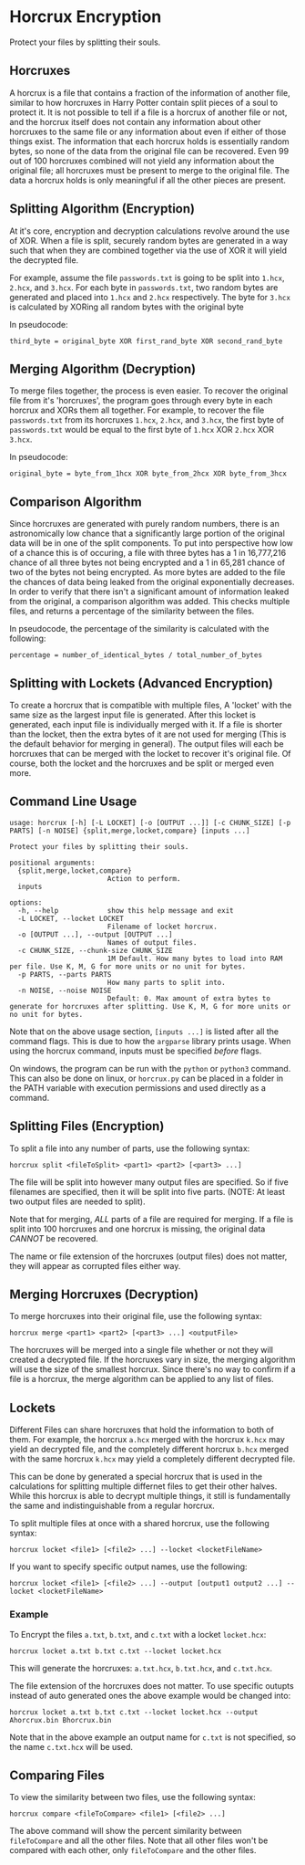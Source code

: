 # Horcrux Encryption

Protect your files by splitting their souls.

## Horcruxes

A horcrux is a file that contains a fraction of the information of another file,
similar to how horcruxes in Harry Potter contain split pieces of a soul to
protect it. It is not possible to tell if a file is a horcrux of another file or
not, and the horcrux itself does not contain any information about other
horcruxes to the same file or any information about even if either of those
things exist. The information that each horcrux holds is essentially random
bytes, so none of the data from the original file can be recovered. Even 99 out
of 100 horcruxes combined will not yield any information about the original
file; all horcruxes must be present to merge to the original file. The data a
horcrux holds is only meaningful if all the other pieces are present.

## Splitting Algorithm (Encryption)

At it's core, encryption and decryption calculations revolve around the use of
XOR. When a file is split, securely random bytes are generated in a way such
that when they are combined together via the use of XOR it will yield the
decrypted file. 

For example, assume the file `passwords.txt` is going to be split into `1.hcx`,
`2.hcx`, and `3.hcx`. For each byte in `passwords.txt`, two random bytes are
generated and placed into `1.hcx` and `2.hcx` respectively. The byte for `3.hcx`
is calculated by XORing all random bytes with the original byte

In pseudocode:

```
third_byte = original_byte XOR first_rand_byte XOR second_rand_byte
```

## Merging Algorithm (Decryption)

To merge files together, the process is even easier. To recover the original
file from it's 'horcruxes', the program goes through every byte in each horcrux
and XORs them all together. For example, to recover the file `passwords.txt`
from its horcruxes `1.hcx`, `2.hcx`, and `3.hcx`, the first byte of
`passwords.txt` would be equal to the first byte of `1.hcx` XOR `2.hcx` XOR
`3.hcx`.

In pseudocode:

```
original_byte = byte_from_1hcx XOR byte_from_2hcx XOR byte_from_3hcx
```

## Comparison Algorithm

Since horcruxes are generated with purely random numbers, there is an
astronomically low chance that a significantly large portion of the original
data will be in one of the split components. To put into perspective how low of
a chance this is of occuring, a file with three bytes has a 1 in 16,777,216
chance of all three bytes not being encrypted and a 1 in 65,281 chance of two of
the bytes not being encrypted. As more bytes are added to the file the chances
of data being leaked from the original exponentially decreases. In order to
verify that there isn't a significant amount of information leaked from the
original, a comparison algorithm was added. This checks multiple files, and
returns a percentage of the similarity between the files.

In pseudocode, the percentage of the similarity is calculated with the following:

```
percentage = number_of_identical_bytes / total_number_of_bytes
```


## Splitting with Lockets (Advanced Encryption)

To create a horcrux that is compatible with multiple files, A 'locket' with the
same size as the largest input file is generated. After this locket is
generated, each input file is individually merged with it. If a file is shorter
than the locket, then the extra bytes of it are not used for merging (This is
the default behavior for merging in general). The output files will each be
horcruxes that can be merged with the locket to recover it's original file. Of
course, both the locket and the horcruxes and be split or merged even more.

## Command Line Usage

```
usage: horcrux [-h] [-L LOCKET] [-o [OUTPUT ...]] [-c CHUNK_SIZE] [-p PARTS] [-n NOISE] {split,merge,locket,compare} [inputs ...]

Protect your files by splitting their souls.

positional arguments:
  {split,merge,locket,compare}
                        Action to perform.
  inputs

options:
  -h, --help            show this help message and exit
  -L LOCKET, --locket LOCKET
                        Filename of locket horcrux.
  -o [OUTPUT ...], --output [OUTPUT ...]
                        Names of output files.
  -c CHUNK_SIZE, --chunk-size CHUNK_SIZE
                        1M Default. How many bytes to load into RAM per file. Use K, M, G for more units or no unit for bytes.
  -p PARTS, --parts PARTS
                        How many parts to split into.
  -n NOISE, --noise NOISE
                        Default: 0. Max amount of extra bytes to generate for horcruxes after splitting. Use K, M, G for more units or no unit for bytes.
```


Note that on the above usage section, `[inputs ...]` is listed after all the
command flags. This is due to how the `argparse` library prints usage. When
using the horcrux command, inputs must be specified *before* flags.

On windows, the program can be run with the `python` or `python3` command. This
can also be done on linux, or `horcrux.py` can be placed in a folder in the PATH
variable with execution permissions and used directly as a command.

## Splitting Files (Encryption)

To split a file into any number of parts, use the following syntax:

```
horcrux split <fileToSplit> <part1> <part2> [<part3> ...]
```

The file will be split into however many output files are specified. So if five
filenames are specified, then it will be split into five parts. (NOTE: At least
two output files are needed to split).

Note that for merging, *ALL* parts of a file are required for merging. If a file
is split into 100 horcruxes and one horcrux is missing, the original data
*CANNOT* be recovered.

The name or file extension of the horcruxes (output files) does not matter, they
will appear as corrupted files either way.

## Merging Horcruxes (Decryption)

To merge horcruxes into their original file, use the following syntax:

```
horcrux merge <part1> <part2> [<part3> ...] <outputFile>
```

The horcruxes will be merged into a single file whether or not they will created
a decrypted file. If the horcruxes vary in size, the merging algorithm will use
the size of the smallest horcrux. Since there's no way to confirm if a file is a
horcrux, the merge algorithm can be applied to any list of files.

## Lockets

Different Files can share horcruxes that hold the information to both of them.
For example, the horcrux `a.hcx` merged with the horcrux `k.hcx` may yield an
decrypted file, and the completely different horcrux `b.hcx` merged with the
same horcrux `k.hcx` may yield a completely different decrypted file.

This can be done by generated a special horcrux that is used in the calculations
for splitting multiple differnet files to get their other halves. While this
horcrux is able to decrypt multiple things, it still is fundamentally the same
and indistinguishable from a regular horcrux.

To split multiple files at once with a shared horcrux, use the following syntax:

```
horcrux locket <file1> [<file2> ...] --locket <locketFileName>
```

If you want to specify specific output names, use the following:

```
horcrux locket <file1> [<file2> ...] --output [output1 output2 ...] --locket <locketFileName>
```

### Example

To Encrypt the files `a.txt`, `b.txt`, and `c.txt` with a locket `locket.hcx`:

```
horcrux locket a.txt b.txt c.txt --locket locket.hcx
```

This will generate the horcruxes: `a.txt.hcx`, `b.txt.hcx`, and `c.txt.hcx`.

The file extension of the horcruxes does not matter. To use specific outupts
instead of auto generated ones the above example would be changed into:

```
horcrux locket a.txt b.txt c.txt --locket locket.hcx --output Ahorcrux.bin Bhorcrux.bin
```

Note that in the above example an output name for `c.txt` is not specified, so
the name `c.txt.hcx` will be used.

## Comparing Files

To view the similarity between two files, use the following syntax:

```
horcrux compare <fileToCompare> <file1> [<file2> ...]
```

The above command will show the percent similarity between `fileToCompare` and
all the other files. Note that all other files won't be compared with each
other, only `fileToCompare` and the other files.
